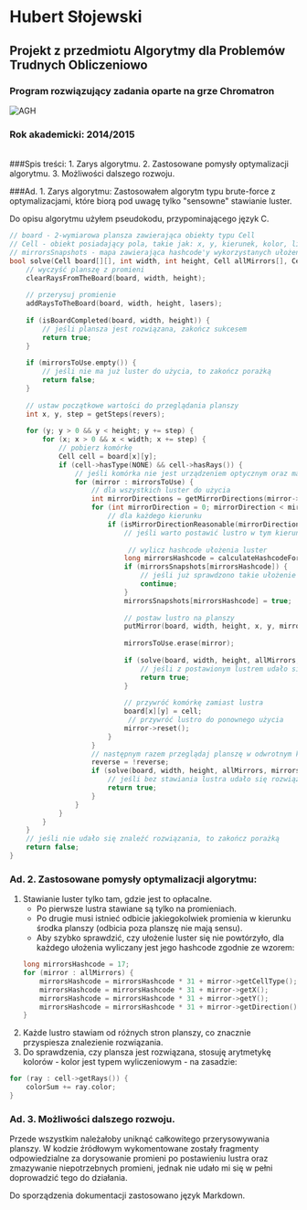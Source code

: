 # Hubert Słojewski
## Projekt z przedmiotu Algorytmy dla Problemów Trudnych Obliczeniowo
### Program rozwiązujący zadania oparte na grze Chromatron
![AGH](http://eurostudy.info/images/content/agh_logo_agh.jpg)
### Rok akademicki: 2014/2015

<br/>
###Spis treści:
1. Zarys algorytmu.
2. Zastosowane pomysły optymalizacji algorytmu.
3. Możliwości dalszego rozwoju.

###Ad. 1. Zarys algorytmu:
Zastosowałem algorytm typu brute-force z optymalizacjami, które biorą pod uwagę tylko "sensowne" stawianie luster.

Do opisu algorytmu użyłem pseudokodu, przypominającego język C.
```C++
// board - 2-wymiarowa plansza zawierająca obiekty typu Cell
// Cell - obiekt posiadający pola, takie jak: x, y, kierunek, kolor, lista promieni wraz z ich kierunkami i kolorami
// mirrorsSnapshots - mapa zawierająca hashcode'y wykorzystanych ułożeń luster
bool solve(Cell board[][], int width, int height, Cell allMirrors[], Cell mirrorsToUse[], map mirrorsSnapshots, Cell lasers[], bool reverse) {
    // wyczyść planszę z promieni
    clearRaysFromTheBoard(board, width, height); 
    
    // przerysuj promienie
    addRaysToTheBoard(board, width, height, lasers);
    
    if (isBoardCompleted(board, width, height)) {
        // jeśli plansza jest rozwiązana, zakończ sukcesem
        return true; 
    }
    
    if (mirrorsToUse.empty()) {
        // jeśli nie ma już luster do użycia, to zakończ porażką
        return false; 
    }
    
    // ustaw początkowe wartości do przeglądania planszy
    int x, y, step = getSteps(revers); 
    
    for (y; y > 0 && y < height; y += step) {
        for (x; x > 0 && x < width; x += step) {
            // pobierz komórkę
            Cell cell = board[x][y];
            if (cell->hasType(NONE) && cell->hasRays()) {
                // jeśli komórka nie jest urządzeniem optycznym oraz ma w sobie promienie
                for (mirror : mirrorsToUse) {
                    // dla wszystkich luster do użycia
                    int mirrorDirections = getMirrorDirections(mirror->getType());
                    for (int mirrorDirection = 0; mirrorDirection < mirrorDirections; mirrorDirection++) {
                        // dla każdego kierunku
                        if (isMirrorDirectionReasonable(mirrorDirection) { 
                            // jeśli warto postawić lustro w tym kierunku    
                            
                             // wylicz hashcode ułożenia luster
                            long mirrorsHashcode = calculateHashcodeForMirrors(allMirrors, mirror);
                            if (mirrorsSnapshots[mirrorsHashcode]) {
                                // jeśli już sprawdzono takie ułożenie luster to omiń ten obieg pętli
                                continue; 
                            }
                            mirrorsSnapshots[mirrorsHashcode] = true;
                            
                            // postaw lustro na planszy
                            putMirror(board, width, height, x, y, mirror, mirrorDirection); 
                            
                            mirrorsToUse.erase(mirror);
                            
                            if (solve(board, width, height, allMirrors, mirrorsCopy, mirrorsSnapshots, lasers, reverse)) {
                                // jeśli z postawionym lustrem udało się rozwiązać zadanie, to zakończ sukcesem
                                return true; 
                            }
                            
                            // przywróć komórkę zamiast lustra
                            board[x][y] = cell; 
                             // przywróć lustro do ponownego użycia
                            mirror->reset();
                        }
                    }
                    // następnym razem przeglądaj planszę w odwrotnym kierunku
                    reverse = !reverse;
                    if (solve(board, width, height, allMirrors, mirrorsToUse, mirrorsSnapshots, lasers, reverse)) {
                        // jeśli bez stawiania lustra udało się rozwiązać zadanie, to zakończ sukcesem
                        return true; 
                    }
                }
            }
        }
    }
    // jeśli nie udało się znaleźć rozwiązania, to zakończ porażką
    return false;
}
```

### Ad. 2. Zastosowane pomysły optymalizacji algorytmu:
1.  Stawianie luster tylko tam, gdzie jest to opłacalne.
    * Po pierwsze lustra stawiane są tylko na promieniach.
    * Po drugie musi istnieć odbicie jakiegokolwiek promienia w kierunku środka planszy (odbicia poza planszę nie mają sensu).
    * Aby szybko sprawdzić, czy ułożenie luster się nie powtórzyło, dla każdego ułożenia wyliczany jest jego hashcode zgodnie ze wzorem:
    ```C++
    long mirrorsHashcode = 17;
    for (mirror : allMirrors) {
        mirrorsHashcode = mirrorsHashcode * 31 + mirror->getCellType();
        mirrorsHashcode = mirrorsHashcode * 31 + mirror->getX();
        mirrorsHashcode = mirrorsHashcode * 31 + mirror->getY();
        mirrorsHashcode = mirrorsHashcode * 31 + mirror->getDirection();
    }
    ```
2. Każde lustro stawiam od różnych stron planszy, co znacznie przyspiesza znalezienie rozwiązania.
3. Do sprawdzenia, czy plansza jest rozwiązana, stosuję arytmetykę kolorów - kolor jest typem wyliczeniowym - na zasadzie:
```C++
for (ray : cell->getRays()) {
    colorSum += ray.color;
}
```
    
### Ad. 3. Możliwości dalszego rozwoju.
Przede wszystkim należałoby uniknąć całkowitego przerysowywania planszy. 
W kodzie źródłowym wykomentowane zostały fragmenty odpowiedzialne za dorysowanie promieni po postawieniu lustra
oraz zmazywanie niepotrzebnych promieni, jednak nie udało mi się w pełni doprowadzić tego do działania.

Do sporządzenia dokumentacji zastosowano język Markdown.
